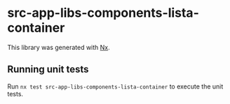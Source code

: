 # src-app-libs-components-lista-container

This library was generated with [Nx](https://nx.dev).

## Running unit tests

Run `nx test src-app-libs-components-lista-container` to execute the unit tests.

